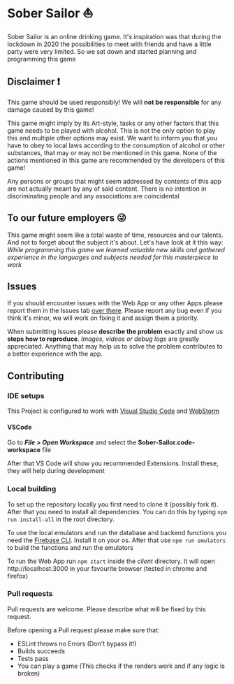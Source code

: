 # Sober Sailor ⛵

Sober Sailor is an online drinking game. It's inspiration was that during the lockdown in 2020 the possibilities to meet
with friends and have a little party were very limited. So we sat down and started planning and programming this game

## Disclaimer ❗
This game should be used responsibly! We will **not be responsible** for any damage caused by this game!

This game might imply by its Art-style, tasks or any other factors that this game needs to be played with alcohol.
This is not the only option to play this and multiple other options may exist.
We want to inform you that you have to obey to local laws according to the consumption of alcohol or other substances,
that may or may not be mentioned in this game. None of the actions mentioned in this game are recommended by the developers of this game!

Any persons or groups that might seem addressed by contents of this app are not actually meant by any of said content.
There is no intention in discriminating people and any associations are coincidental
## To our future employers 😜
This game might seem like a total waste of time, resources and our talents. And not to forget about the subject it's about.
Let's have look at it this way: *While programming this game we learned valuable new skills and gathered experience in the
languages and subjects needed for this masterpiece to work*

## Issues
If you should encounter issues with the Web App or any other Apps please report them in the Issues tab [over there](https://github.com/Herobone/Sober-Sailor/issues).
Please report any bug even if you think it's minor, we will work on fixing it and assign them a priority.

When submitting Issues please **describe the problem** exactly and show us **steps how to reproduce**. *Images, videos or debug logs*
are greatly appreciated. Anything that may help us to solve the problem contributes to a better experience with the app.

## Contributing

### IDE setups

This Project is configured to work with [Visual Studio Code](https://code.visualstudio.com/) and
[WebStorm](https://www.jetbrains.com/webstorm/)

#### VSCode
Go to *__File > Open Workspace__* and select the __Sober-Sailor.code-workspace__ file

After that VS Code will show you recommended Extensions. Install these, they will help during development

### Local building

To set up the repository locally you first need to clone it (possibly fork it).
After that you need to install all dependencies. You can do this by typing `npm run install-all` in the root directory.

To use the local emulators and run the database and backend functions you need the [Firebase CLI](https://firebase.google.com/docs/cli).
Install it on your os. After that use `npm run emulators` to build the functions and run the emulators

To run the Web App run `npm start` inside the *client* directory. It will open http://localhost:3000 in your favourite
browser (tested in chrome and firefox)

### Pull requests
Pull requests are welcome. Please describe what will be fixed by this request.

Before opening a Pull request please make sure that:
- ESLint throws no Errors (Don't bypass it!)
- Builds succeeds
- Tests pass
- You can play a game (This checks if the renders work and if any logic is broken)